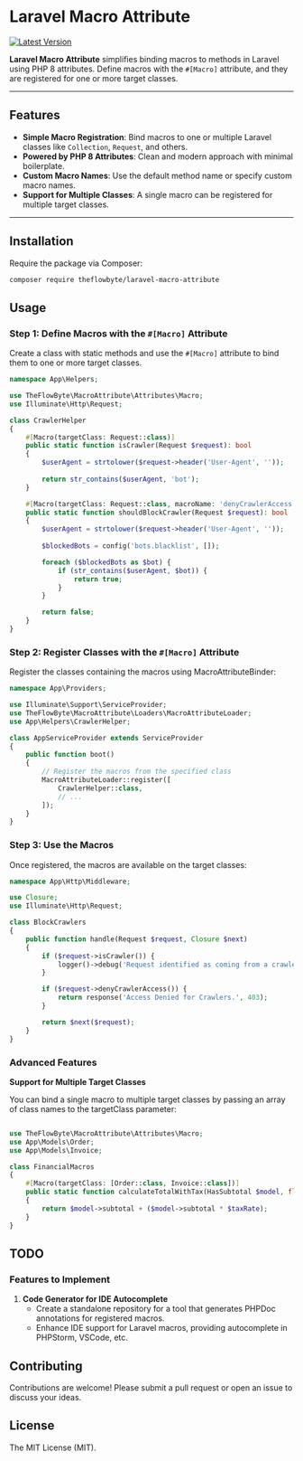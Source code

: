# Laravel Macro Attribute

[![Latest Version](https://img.shields.io/packagist/v/theflowbyte/laravel-macro-attribute.svg?style=flat-square)](https://packagist.org/packages/theflowbyte/laravel-macro-attribute)

**Laravel Macro Attribute** simplifies binding macros to methods in Laravel using PHP 8 attributes. Define macros with the `#[Macro]` attribute, and they are registered for one or more target classes.

---

## Features

- **Simple Macro Registration**: Bind macros to one or multiple Laravel classes like `Collection`, `Request`, and others.
- **Powered by PHP 8 Attributes**: Clean and modern approach with minimal boilerplate.
- **Custom Macro Names**: Use the default method name or specify custom macro names.
- **Support for Multiple Classes**: A single macro can be registered for multiple target classes.

---

## Installation

Require the package via Composer:

```bash
composer require theflowbyte/laravel-macro-attribute
```

## Usage

### Step 1: Define Macros with the `#[Macro]` Attribute

Create a class with static methods and use the `#[Macro]` attribute to bind them to one or more target classes.

```php
namespace App\Helpers;

use TheFlowByte\MacroAttribute\Attributes\Macro;
use Illuminate\Http\Request;

class CrawlerHelper
{
    #[Macro(targetClass: Request::class)]
    public static function isCrawler(Request $request): bool
    {
        $userAgent = strtolower($request->header('User-Agent', ''));
        
        return str_contains($userAgent, 'bot');
    }

    #[Macro(targetClass: Request::class, macroName: 'denyCrawlerAccess')]
    public static function shouldBlockCrawler(Request $request): bool
    {
        $userAgent = strtolower($request->header('User-Agent', ''));
        
        $blockedBots = config('bots.blacklist', []);

        foreach ($blockedBots as $bot) {
            if (str_contains($userAgent, $bot)) {
                return true;
            }
        }

        return false;
    }
}
```

### Step 2: Register Classes with the `#[Macro]` Attribute

Register the classes containing the macros using MacroAttributeBinder:

```php
namespace App\Providers;

use Illuminate\Support\ServiceProvider;
use TheFlowByte\MacroAttribute\Loaders\MacroAttributeLoader;
use App\Helpers\CrawlerHelper;

class AppServiceProvider extends ServiceProvider
{
    public function boot()
    {
        // Register the macros from the specified class
        MacroAttributeLoader::register([
            CrawlerHelper::class,
            // ...
        ]);
    }
}
```

### Step 3: Use the Macros

Once registered, the macros are available on the target classes:

```php
namespace App\Http\Middleware;

use Closure;
use Illuminate\Http\Request;

class BlockCrawlers
{
    public function handle(Request $request, Closure $next)
    {
        if ($request->isCrawler()) {
            logger()->debug('Request identified as coming from a crawler.');
        }

        if ($request->denyCrawlerAccess()) {
            return response('Access Denied for Crawlers.', 403);
        }

        return $next($request);
    }
}
```

### Advanced Features

**Support for Multiple Target Classes**

You can bind a single macro to multiple target classes by passing an array of class names to the targetClass parameter:

```php

use TheFlowByte\MacroAttribute\Attributes\Macro;
use App\Models\Order;
use App\Models\Invoice;

class FinancialMacros
{
    #[Macro(targetClass: [Order::class, Invoice::class])]
    public static function calculateTotalWithTax(HasSubtotal $model, float $taxRate = 0.2): float
    {
        return $model->subtotal + ($model->subtotal * $taxRate);
    }
}
```

## TODO

### Features to Implement

1. **Code Generator for IDE Autocomplete**
    - Create a standalone repository for a tool that generates PHPDoc annotations for registered macros.
    - Enhance IDE support for Laravel macros, providing autocomplete in PHPStorm, VSCode, etc.

## Contributing

Contributions are welcome! Please submit a pull request or open an issue to discuss your ideas.

## License

The MIT License (MIT).

